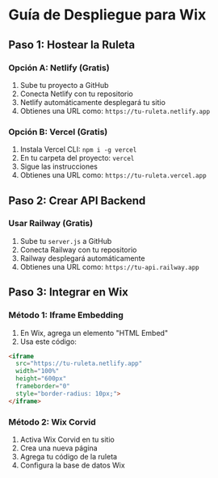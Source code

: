 # Guía de Despliegue para Wix

## Paso 1: Hostear la Ruleta

### Opción A: Netlify (Gratis)
1. Sube tu proyecto a GitHub
2. Conecta Netlify con tu repositorio
3. Netlify automáticamente desplegará tu sitio
4. Obtienes una URL como: `https://tu-ruleta.netlify.app`

### Opción B: Vercel (Gratis)
1. Instala Vercel CLI: `npm i -g vercel`
2. En tu carpeta del proyecto: `vercel`
3. Sigue las instrucciones
4. Obtienes una URL como: `https://tu-ruleta.vercel.app`

## Paso 2: Crear API Backend

### Usar Railway (Gratis)
1. Sube tu `server.js` a GitHub
2. Conecta Railway con tu repositorio
3. Railway desplegará automáticamente
4. Obtienes una URL como: `https://tu-api.railway.app`

## Paso 3: Integrar en Wix

### Método 1: Iframe Embedding
1. En Wix, agrega un elemento "HTML Embed"
2. Usa este código:

```html
<iframe 
  src="https://tu-ruleta.netlify.app" 
  width="100%" 
  height="600px"
  frameborder="0"
  style="border-radius: 10px;">
</iframe>
```

### Método 2: Wix Corvid
1. Activa Wix Corvid en tu sitio
2. Crea una nueva página
3. Agrega tu código de la ruleta
4. Configura la base de datos Wix
